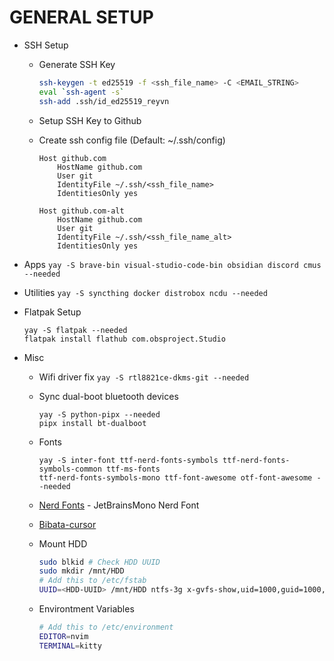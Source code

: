 # GENERAL SETUP

- SSH Setup

  - Generate SSH Key
    ```sh
    ssh-keygen -t ed25519 -f <ssh_file_name> -C <EMAIL_STRING>
    eval `ssh-agent -s`
    ssh-add .ssh/id_ed25519_reyvn
    ```
  - Setup SSH Key to Github
  - Create ssh config file (Default: ~/.ssh/config)

    ```
    Host github.com
        HostName github.com
        User git
        IdentityFile ~/.ssh/<ssh_file_name>
        IdentitiesOnly yes

    Host github.com-alt
        HostName github.com
        User git
        IdentityFile ~/.ssh/<ssh_file_name_alt>
        IdentitiesOnly yes
    ```

- Apps
  `yay -S brave-bin visual-studio-code-bin obsidian discord cmus --needed`

- Utilities
  `yay -S syncthing docker distrobox ncdu --needed`

- Flatpak Setup

  ```
  yay -S flatpak --needed
  flatpak install flathub com.obsproject.Studio
  ```

- Misc

  - Wifi driver fix
    `yay -S rtl8821ce-dkms-git --needed`
  - Sync dual-boot bluetooth devices
    ```
    yay -S python-pipx --needed
    pipx install bt-dualboot
    ```
  - Fonts
    ```
    yay -S inter-font ttf-nerd-fonts-symbols ttf-nerd-fonts-symbols-common ttf-ms-fonts
    ttf-nerd-fonts-symbols-mono ttf-font-awesome otf-font-awesome --needed
    ```
  - [Nerd Fonts](https://www.nerdfonts.com/font-downloads) - JetBrainsMono Nerd Font
  - [Bibata-cursor](https://www.bibata.live/studio)
  - Mount HDD

    ```sh
    sudo blkid # Check HDD UUID
    sudo mkdir /mnt/HDD
    # Add this to /etc/fstab
    UUID=<HDD-UUID> /mnt/HDD ntfs-3g x-gvfs-show,uid=1000,guid=1000,dmask=022,fmask=133 0 0
    ```

  - Environtment Variables
    ```sh
    # Add this to /etc/environment
    EDITOR=nvim
    TERMINAL=kitty
    ```
